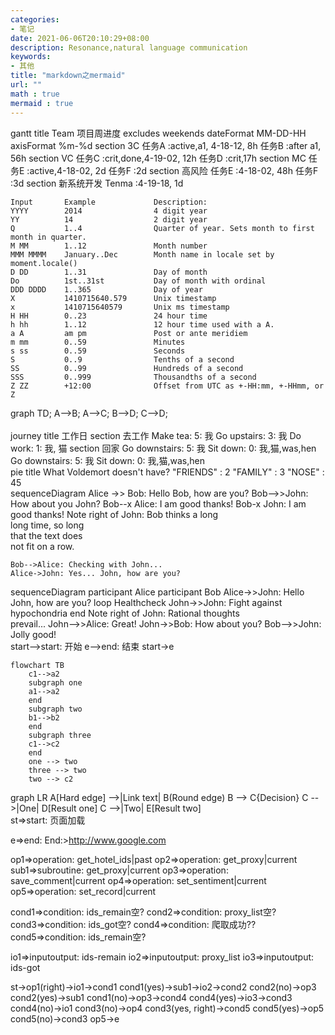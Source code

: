 ```yaml
---
categories:
- 笔记
date: 2021-06-06T20:10:29+08:00
description: Resonance,natural language communication
keywords:
- 其他
title: "markdown之mermaid"
url: ""
math : true
mermaid : true
---
```


<div class="mermaid">
gantt
    title Team 项目周进度
    excludes    weekends
    dateFormat  MM-DD-HH
    axisFormat  %m-%d
    section 3C
    任务A            :active,a1, 4-18-12, 8h
    任务B            :after a1, 56h
    section VC
    任务C            :crit,done,4-19-02, 12h
    任务D            :crit,17h
    section MC
    任务E            :active,4-18-02, 2d
    任务F            :2d
    section 高风险
    任务E            :4-18-02, 48h
    任务F            :3d
    section 新系统开发
    Tenma            :4-19-18, 1d
</div>


```
Input       Example             Description:
YYYY        2014                4 digit year
YY          14                  2 digit year
Q           1..4                Quarter of year. Sets month to first month in quarter.
M MM        1..12               Month number
MMM MMMM    January..Dec        Month name in locale set by moment.locale()
D DD        1..31               Day of month
Do          1st..31st           Day of month with ordinal
DDD DDDD    1..365              Day of year
X           1410715640.579      Unix timestamp
x           1410715640579       Unix ms timestamp
H HH        0..23               24 hour time
h hh        1..12               12 hour time used with a A.
a A         am pm               Post or ante meridiem
m mm        0..59               Minutes
s ss        0..59               Seconds
S           0..9                Tenths of a second
SS          0..99               Hundreds of a second
SSS         0..999              Thousandths of a second
Z ZZ        +12:00              Offset from UTC as +-HH:mm, +-HHmm, or Z
```


<div class="mermaid">
graph TD;
    A-->B;
    A-->C;
    B-->D;
    C-->D;
</div>  

</br>
<div class="mermaid">
journey
    title 工作日
    section 去工作
      Make tea: 5: 我
      Go upstairs: 3: 我
      Do work: 1: 我, 猫
    section 回家
      Go downstairs: 5: 我
      Sit down:      0: 我,猫,was,hen
  Go downstairs: 5: 我
  Sit down:      0: 我,猫,was,hen
</div>

<div class="mermaid">
pie title What Voldemort doesn't have?
         "FRIENDS" : 2
         "FAMILY" : 3
         "NOSE" : 45
</div> 

<div class="mermaid">
sequenceDiagram
    Alice ->> Bob: Hello Bob, how are you?
    Bob-->>John: How about you John?
    Bob--x Alice: I am good thanks!
    Bob-x John: I am good thanks!
    Note right of John: Bob thinks a long<br/>long time, so long<br/>that the text does<br/>not fit on a row.

    Bob-->Alice: Checking with John...
    Alice->John: Yes... John, how are you?
</div>

<div class="mermaid">
sequenceDiagram
    participant Alice
    participant Bob
    Alice->>John: Hello John, how are you?
    loop Healthcheck
        John->>John: Fight against hypochondria
    end
    Note right of John: Rational thoughts<br/>prevail...
    John-->>Alice: Great!
    John->>Bob: How about you?
    Bob-->>John: Jolly good!
</div>

<div class="flowchart">
    start-->start: 开始
    e-->end: 结束
    start->e
</div>

```
flowchart TB
    c1-->a2
    subgraph one
    a1-->a2
    end
    subgraph two
    b1-->b2
    end
    subgraph three
    c1-->c2
    end
    one --> two
    three --> two
    two --> c2
```

<div class="mermaid">
graph LR
    A[Hard edge] -->|Link text| B(Round edge)
    B --> C{Decision}
    C -->|One| D[Result one]
    C -->|Two| E[Result two]
</div>
    <!-- mermaid.flowchartConfig = {
    width: 100%
} -->

<div class="flowchart">
st=>start: 页面加载

e=>end: End:>http://www.google.com

op1=>operation: get_hotel_ids|past
op2=>operation: get_proxy|current
sub1=>subroutine: get_proxy|current
op3=>operation: save_comment|current
op4=>operation: set_sentiment|current
op5=>operation: set_record|current

cond1=>condition: ids_remain空?
cond2=>condition: proxy_list空?
cond3=>condition: ids_got空?
cond4=>condition: 爬取成功??
cond5=>condition: ids_remain空?

io1=>inputoutput: ids-remain
io2=>inputoutput: proxy_list
io3=>inputoutput: ids-got

st->op1(right)->io1->cond1
cond1(yes)->sub1->io2->cond2
cond2(no)->op3
cond2(yes)->sub1
cond1(no)->op3->cond4
cond4(yes)->io3->cond3
cond4(no)->io1
cond3(no)->op4
cond3(yes, right)->cond5
cond5(yes)->op5
cond5(no)->cond3
op5->e
</div>